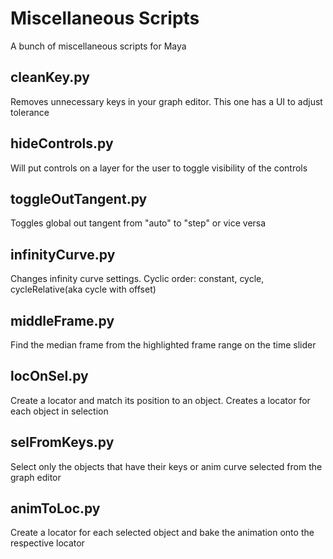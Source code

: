# Miscellaneous Scripts

A bunch of miscellaneous scripts for Maya

## cleanKey.py

Removes unnecessary keys in your graph editor. This one has a UI to adjust tolerance

## hideControls.py

Will put controls on a layer for the user to toggle visibility of the controls

## toggleOutTangent.py

Toggles global out tangent from "auto" to "step" or vice versa

## infinityCurve.py

Changes infinity curve settings. Cyclic order: constant, cycle, cycleRelative(aka cycle with offset)

## middleFrame.py

Find the median frame from the highlighted frame range on the time slider

## locOnSel.py

Create a locator and match its position to an object. Creates a locator for each object in selection

## selFromKeys.py

Select only the objects that have their keys or anim curve selected from the graph editor

## animToLoc.py

Create a locator for each selected object and bake the animation onto the respective locator
